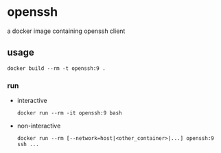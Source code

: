 # openssh

a docker image containing openssh client

## usage

```Shell
docker build --rm -t openssh:9 .
```

### run

* interactive
  ```Shell
  docker run --rm -it openssh:9 bash
  ```

* non-interactive
  ```Shell
  docker run --rm [--network=host|<other_container>|...] openssh:9 ssh ...
  ```
